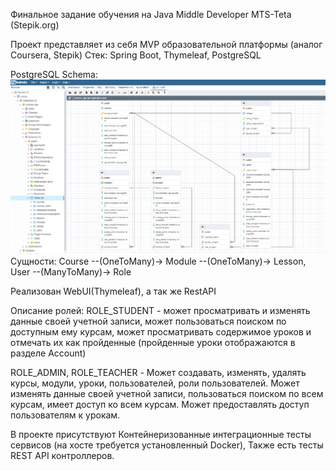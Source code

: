 Финальное задание обучения на Java Middle Developer MTS-Teta (Stepik.org)

Проект представляет из себя MVP образовательной платформы (аналог Coursera, Stepik)
Стек: Spring Boot, Thymeleaf, PostgreSQL

PostgreSQL Schema: ![](src/main/resources/static/ERD_schema.png)
Сущности: Course --(OneToMany)-> Module --(OneToMany)-> Lesson, User --(ManyToMany)-> Role

Реализован WebUI(Thymeleaf), а так же RestAPI

Описание ролей:
ROLE_STUDENT - может просматривать и изменять данные своей учетной записи, может пользоваться поиском по доступным ему
курсам, может просматривать содержимое уроков и отмечать их как пройденные (пройденные уроки отображаются в разделе
Account)

ROLE_ADMIN, ROLE_TEACHER - Может создавать, изменять, удалять курсы, модули, уроки, пользователей, роли пользователей.
Может изменять данные своей учетной записи, пользоваться поиском по всем курсам, имеет доступ ко всем курсам. Может
предоставлять доступ пользователям к урокам.

В проекте присутствуют Контейнеризованные интеграционные тесты сервисов (на хосте требуется установленный Docker), Также
есть тесты REST API контроллеров.